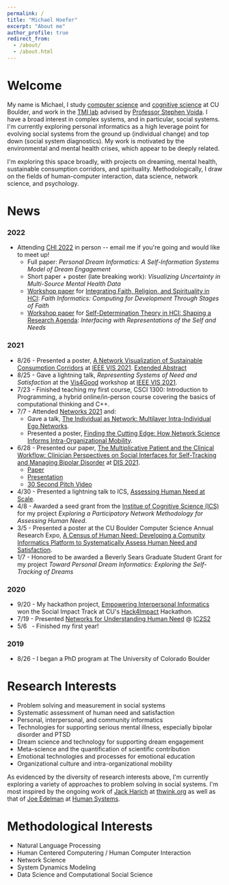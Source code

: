```yaml
---
permalink: /
title: "Michael Hoefer"
excerpt: "About me"
author_profile: true
redirect_from: 
  - /about/
  - /about.html
---
```



Welcome
======
My name is Michael, I study [computer science](https://www.colorado.edu/cs/) and [cognitive science](https://www.colorado.edu/ics/) at CU Boulder, and work in the [TMI lab](https://tmilab.colorado.edu/) advised by [Professor Stephen Voida](https://stephen.voida.com/). I have a broad interest in complex systems, and in particular, social systems. I'm currently exploring personal informatics as a high leverage point for evolving social systems from the ground up (individual change) and top down (social system diagnostics). My work is motivated by the environmental and mental health crises, which appear to be deeply related.

I'm exploring this space broadly, with projects on dreaming, mental health, sustainable consumption corridors, and spirituality. Methodologically, I draw on the fields of human-computer interaction, data science, network science, and psychology.


News
======

### 2022
- Attending [CHI 2022](https://chi2022.acm.org/) in person -- email me if you're going and would like to meet up!
  - Full paper: *Personal Dream Informatics: A Self-Information Systems Model of Dream Engagement*
  - Short paper + poster (late breaking work): *Visualizing Uncertainty in Multi-Source Mental Health Data*
  - [Workshop paper](https://drive.google.com/file/d/1p-KH_M24atdBF4340utqW3rOf4G_zem9/view?usp=sharing) for [Integrating Faith, Religion, and Spirituality in HCI](https://sites.google.com/view/faithchi): *Faith Informatics: Computing for Development Through Stages of Faith*
  - [Workshop paper](https://michaelhoefer.com/files/sdt_chi_2022_hoefer_voida.pdf) for [Self-Determination Theory in HCI: Shaping a Research Agenda](http://www.positivecomputing.org/p/chi2022.html): *Interfacing with Representations of the Self and Needs*



### 2021
- 8/26 - Presented a poster, [A Network Visualization of Sustainable Consumption Corridors](https://ieeevis.b-cdn.net/vis_2021/posters/v-vis-posters-1041.pdf) at [IEEE VIS 2021](http://ieeevis.org/year/2021/welcome). [Extended Abstract](https://ieeevis.b-cdn.net/vis_2021/posters/v-vis-posters-1041-summary.pdf)
- 8/25 - Gave a lightning talk, *Representing Systems of Need and Satisfaction*  at the [Vis4Good](https://vis4good.github.io/) workshop at [IEEE VIS 2021](http://ieeevis.org/year/2021/welcome).
- 7/23 - Finished teaching my first course, CSCI 1300: Introduction to Programming, a hybrid online/in-person course covering the basics of computational thinking and C++.
- 7/7 - Attended [Networks 2021](https://networks2021.net/) and:
    - Gave a talk, [The Individual as Network: Multilayer Intra-Individual Ego Networks](https://www.youtube.com/watch?v=ST3IXtL88OY).
    - Presented a poster, [Finding the Cutting Edge: How Network Science Informs Intra-Organizational Mobility](https://michaelhoefer.com/files/intra_org_mobility.pdf).
- 6/28 - Presented our paper, [The Multiplicative Patient and the Clinical Workflow: Clinician Perspectives on Social Interfaces for Self-Tracking and Managing Bipolar Disorder](https://dl.acm.org/doi/10.1145/3461778.3461995) at [DIS 2021](https://dis.acm.org/2021/).
    - [Paper](https://dl.acm.org/doi/10.1145/3461778.3461995)
    - [Presentation](https://www.youtube.com/watch?v=h32_94LAajQ)
    - [30 Second Pitch Video](https://www.youtube.com/watch?v=K6NyMQoAKf4)
- 4/30 - Presented a lightning talk to ICS, [Assessing Human Need at Scale](https://www.colorado.edu/ics/michael-hoefer-lightningtalk-2021).
- 4/8 - Awarded a seed grant from the [Institue of Cognitive Science (ICS)](https://www.colorado.edu/ics/) for my project *Exploring a Participatory Network Methodology for Assessing Human Need*.
- 3/5 - Presented a poster at the CU Boulder Computer Science Annual Research Expo, [A Census of Human Need: Developing a Comunity Informatics Platform to Systematically Assess Human Need and Satisfaction](https://michaelhoefer.com/files/census_for_needs.pdf).
- 1/7 - Honored to be awarded a Beverly Sears Graduate Student Grant for my project *Toward Personal Dream Informatics: Exploring the Self-Tracking of Dreams*


### 2020   
- 9/20 - My hackathon project, [Empowering Interpersonal Informatics](https://devpost.com/software/empowering-interpersonal-informatics) won the Social Impact Track at CU's [Hack4Impact](https://hack-for-impact-hackcu.devpost.com/) Hackathon.
- 7/19 - Presented [Networks for Understanding Human Need](https://www.notion.so/Networks-for-Understanding-Human-Need-73058f5a7f2c44b781f817ee8e061c24) @ [IC2S2](http://2020.ic2s2.org/6th-international-conference-computational-social-science)
- 5/6 &nbsp; - Finished my first year!

### 2019
- 8/26 - I began a PhD program at The University of Colorado Boulder


Research Interests
======
- Problem solving and measurement in social systems
- Systematic assessment of human need and satisfaction
- Personal, interpersonal, and community informatics
- Technologies for supporting serious mental illness, especially bipolar disorder and PTSD
- Dream science and technology for supporting dream engagement
- Meta-science and the quantification of scientific contribution
- Emotional technologies and processes for emotional education
- Organizational culture and intra-organizational mobility

As evidenced by the diversity of research interests above, I'm currently exploring a variety of approaches to problem solving in social systems. I'm most inspired by the ongoing work of [Jack Harich](https://thwink.org/sustain/work/bios/jack_harich/index.htm) at [thwink.org](https://thwink.org/) as well as that of [Joe Edelman](https://nxhx.org/) at [Human Systems](https://human-systems.org/). 


Methodological Interests
======
- Natural Language Processing
- Human Centered Computering / Human Computer Interaction
- Network Science
- System Dynamics Modeling
- Data Science and Computational Social Science
